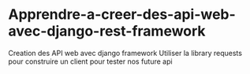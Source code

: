 # Apprendre-a-creer-des-api-web-avec-django-rest-framework
Creation des API web avec django framework
Utiliser la library requests pour construire un client pour tester nos future api
